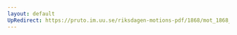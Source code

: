 ```yaml
---
layout: default
UpRedirect: https://pruto.im.uu.se/riksdagen-motions-pdf/1868/mot_1868__ak__109/mot_1868__ak__109-002.pdf
---
```

